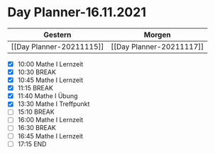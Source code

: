 
Day Planner-16.11.2021
======================
  
| Gestern | Morgen |  
| ------- | ------ |  
| [[Day Planner-20211115]] | [[Day Planner-20211117]] |  
- [x] 10:00 Mathe I Lernzeit
- [x] 10:30 BREAK
- [x] 10:45 Mathe I Lernzeit
- [x] 11:15 BREAK
- [x] 11:40 Mathe I Übung
- [x] 13:30 Mathe I Treffpunkt
- [ ] 15:10 BREAK
- [ ] 16:00 Mathe I Lernzeit
- [ ] 16:30 BREAK
- [ ] 16:45 Mathe I Lernzeit
- [ ] 17:15 END